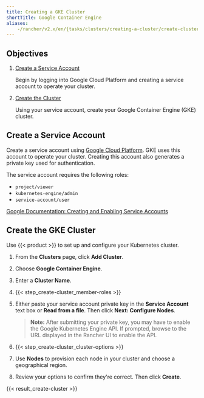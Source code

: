 ```yaml
---
title: Creating a GKE Cluster
shortTitle: Google Container Engine
aliases:
	-/rancher/v2.x/en/{tasks/clusters/creating-a-cluster/create-cluster-gke
---
```

## Objectives

1.	[Create a Service Account](#create-a-gke-service-account)

	Begin by logging into Google Cloud Platform and creating a service account to operate your cluster.

2. [Create the Cluster](#create-the-gke-cluster)

	Using your service account, create your Google Container Engine (GKE) cluster.

## Create a Service Account

Create a service account using [Google Cloud Platform](https://console.cloud.google.com/projectselector/iam-admin/serviceaccounts). GKE uses this account to operate your cluster. Creating this account also generates a private key used for authentication.

The service account requires the following roles:

-	`project/viewer`
-	`kubernetes-engine/admin`
-	`service-account/user`

[Google Documentation: Creating and Enabling Service Accounts](https://cloud.google.com/compute/docs/access/create-enable-service-accounts-for-instances)

## Create the GKE Cluster

Use {{< product >}} to set up and configure your Kubernetes cluster.

1. From the **Clusters** page, click **Add Cluster**.

2. Choose **Google Container Engine**.

3. Enter a **Cluster Name**.

4. {{< step_create-cluster_member-roles >}}

5. Either paste your service account private key in the **Service Account** text box or **Read from a file**. Then click **Next: Configure Nodes**.

	>**Note:** After submitting your private key, you may have to enable the Google Kubernetes Engine API. If prompted, browse to the URL displayed in the Rancher UI to enable the API.

6. {{< step_create-cluster_cluster-options >}}

7. Use **Nodes** to provision each node in your cluster and choose a geographical region.

8. Review your options to confirm they're correct. Then click **Create**.

{{< result_create-cluster >}}
